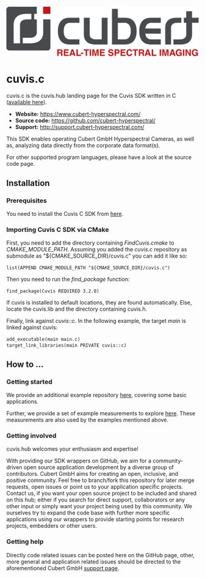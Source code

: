 ![image](https://raw.githubusercontent.com/cubert-hyperspectral/cuvis.sdk/main/branding/logo/banner.png)

# cuvis.c

cuvis.c is the cuvis.hub landing page for the Cuvis SDK written in C ([available here](https://github.com/cubert-hyperspectral/cuvis.sdk)).

- **Website:** https://www.cubert-hyperspectral.com/
- **Source code:** https://github.com/cubert-hyperspectral/
- **Support:** http://support.cubert-hyperspectral.com/

This SDK enables operating Cubert GmbH Hyperspectral Cameras, as well as, 
analyzing data directly from the corporate data format(s).

For other supported program languages, please have a look at the 
source code page.

## Installation

### Prerequisites

You need to install the Cuvis C SDK from [here](https://cloud.cubert-gmbh.de/s/qpxkyWkycrmBK9m).

### Importing Cuvis C SDK via CMake 

First, you need to add the directory containing *FindCuvis.cmake* to *CMAKE_MODULE_PATH*. Assuming you added the *cuvis.c* repository as submodule as "${CMAKE_SOURCE_DIR}/cuvis.c" you can add it like so:
```
list(APPEND CMAKE_MODULE_PATH "${CMAKE_SOURCE_DIR}/cuvis.c")
```

Then you need to run the *find_package* function:
```
find_package(Cuvis REQUIRED 3.2.0)
```

If cuvis is installed to default locations, they are found automatically. Else, locate the cuvis.lib and the directory containing cuvis.h.

Finally, link against *cuvis::c*. In the following example, the target *main* is linked against cuvis:
```
add_executable(main main.c)
target_link_libraries(main PRIVATE cuvis::c)
```


## How to ...

### Getting started

We provide an additional example repository [here](https://github.com/cubert-hyperspectral/cuvis.c.examples),
covering some basic applications.

Further, we provide a set of example measurements to explore [here](https://cloud.cubert-gmbh.de/s/SrkSRja5FKGS2Tw).
These measurements are also used by the examples mentioned above.

### Getting involved

cuvis.hub welcomes your enthusiasm and expertise!

With providing our SDK wrappers on GitHub, we aim for a community-driven open 
source application development by a diverse group of contributors.
Cubert GmbH aims for creating an open, inclusive, and positive community.
Feel free to branch/fork this repository for later merge requests, open 
issues or point us to your application specific projects.
Contact us, if you want your open source project to be included and shared 
on this hub; either if you search for direct support, collaborators or any 
other input or simply want your project being used by this community.
We ourselves try to expand the code base with further more specific 
applications using our wrappers to provide starting points for research 
projects, embedders or other users.

### Getting help

Directly code related issues can be posted here on the GitHub page, other, more 
general and application related issues should be directed to the 
aforementioned Cubert GmbH [support page](http://support.cubert-hyperspectral.com/).
